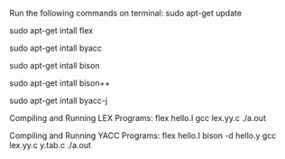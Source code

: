 Run the following commands on terminal:
 
 sudo apt-get update

sudo apt-get intall flex

sudo apt-get intall byacc

sudo apt-get intall bison


sudo apt-get intall bison++

sudo apt-get intall byacc-j

Compiling and Running LEX Programs:
flex hello.I 
gcc lex.yy.c
./a.out

Compiling and Running YACC Programs:
flex hello.I
bison -d hello.y 
gcc lex.yy.c y.tab.c
./a.out


